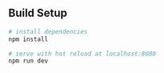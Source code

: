 

## Build Setup

``` bash
# install dependencies
npm install

# serve with hot reload at localhost:8080
npm run dev
